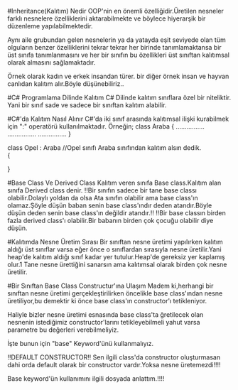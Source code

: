 ﻿#Inheritance(Kalıtım) Nedir
OOP'nin en önemli özelliğidir.Üretilen nesneler farklı nesnelere özelliklerini aktarabilmekte ve böylece hiyerarşik bir düzenleme yapılabilmektedir.

Aynı aile grubundan gelen nesnelerin ya da yatayda eşit seviyede olan tüm olguların benzer özelliklerini tekrar tekrar her birinde tanımlamaktansa bir üst sınıfa tanımlanmasını ve her bir sınıfın bu özellikleri üst sınıftan kalıtımsal olarak almasını sağlamaktadır.

Örnek olarak kadın ve erkek insandan türer.
bir diğer örnek insan ve hayvan canlıdan kalıtım alır.Böyle düşünebiliriz..


#C# Programlama Dilinde Kalıtım
C# Dilinde kalıtım sınıflara özel bir niteliktir.
Yani bir sınıf sade ve sadece bir sınıftan kalıtım alabilir.


#C#'da Kalıtım Nasıl Alınır 
C#'da iki sınıf arasında kalıtımsal ilişki kurabilmek için ":" operatörü kullanılmaktadır.
Örneğin;
class Araba 
{
	................
	................
	................
}

class Opel : Araba   //Opel sınıfı Araba sınıfından kalıtım alsın dedik.  
{

}


#Base Class Ve Derived Class
Kalıtım veren sınıfa Base class.Kalıtım alan sınıfa Derived class denir.
!!Bir sınıfın sadece bir tane base classı olabilir.Dolaylı yoldan da olsa Ata sınıfın olabilir ama base class'ın olamaz.Şöyle düşün baban senin base class'ındır deden atandır.Böyle düşün deden senin base class'ın değildir atandır.!!
!!Bir base classın birden fazla derived class'ı olabilir.Bir babanın birden çok çocuğu olabilir diye düşün.


#Kalıtımda Nesne Üretim Sırası
Bir sınıftan nesne üretimi yapılırken kalıtım aldığı üst sınıflar varsa eğer önce o sınıflardan sırasıyla nesne üretilir.Yani heap'de kalıtım aldığı sınıf kadar yer tutulur.Heap'de gereksiz yer kaplamış olur.1 Tane nesne ürettiğini sanarsın ama kalıtımsal olarak birden çok nesne üretilir.


#Bir Sınıftan Base Class Constructur'ına Ulaşım
Madem ki,herhangi bir sınıftan nesne üretimi gerçekleştirilirken öncelikle base class'ından nesne üretiliyor,bu demektir ki önce base class'ın constructor'ı tetikleniyor.

Haliyle bizler nesne üretimi esnasında base class'ta ğretilecek olan nesnenin istediğimiz constructor'larını tetikleyebilmeli yahut varsa parametre bu değerleri verebilmeliyiz.

İşte bunun için "base" Keyword'ünü kullanmalıyız.

!!DEFAULT CONSTRUCTOR!!
Sen ilgili class'da constructor oluşturmasan dahi orda default olarak bir constructor vardır.Yoksa nesne üretemezdi!!!!

Base keyword'ün kullanımını ilgili dosyada anlattım.!!!!
